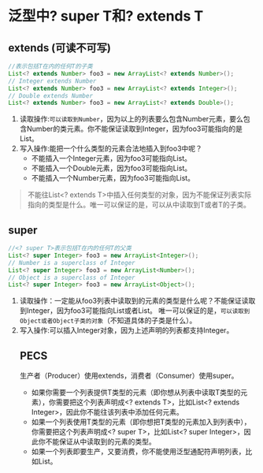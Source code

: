 # 泛型中? super T和? extends T
## extends (可读不可写)
```java
//表示包括T在内的任何T的子类
List<? extends Number> foo3 = new ArrayList<? extends Number>();
// Integer extends Number
List<? extends Number> foo3 = new ArrayList<? extends Integer>();
// Double extends Number
List<? extends Number> foo3 = new ArrayList<? extends Double>();
```
1. 读取操作:`可以读取到Number`，因为以上的列表要么包含Number元素，要么包含Number的类元素。你不能保证读取到Integer，因为foo3可能指向的是List<Double>。
2. 写入操作:能把一个什么类型的元素合法地插入到foo3中呢？ 
    - 不能插入一个Integer元素，因为foo3可能指向List<Double>。
    - 不能插入一个Double元素，因为foo3可能指向List<Integer>。
    - 不能插入一个Number元素，因为foo3可能指向List<Integer>。
>不能往List<? extends T>中插入任何类型的对象，因为不能保证列表实际指向的类型是什么。唯一可以保证的是，可以从中读取到T或者T的子类。

## super
```java
//<? super T>表示包括T在内的任何T的父类
List<? super Integer> foo3 = new ArrayList<Integer>();
// Number is a superclass of Integer
List<? super Integer> foo3 = new ArrayList<Number>();
// Object is a superclass of Integer
List<? super Integer> foo3 = new ArrayList<Object>();
```
1. 读取操作：一定能从foo3列表中读取到的元素的类型是什么呢？不能保证读取到Integer，因为foo3可能指向List<Number>或者List<Object>。
唯一可以保证的是，`可以读取到Object或者Object子类的对象`（不知道具体的子类是什么）。
2. 写入操作:可以插入Integer对象，因为上述声明的列表都支持Integer。 

## PECS
生产者（Producer）使用extends，消费者（Consumer）使用super。
- 如果你需要一个列表提供T类型的元素（即你想从列表中读取T类型的元素），你需要把这个列表声明成<? extends T>，比如List<? extends Integer>，因此你不能往该列表中添加任何元素。
- 如果一个列表使用T类型的元素（即你想把T类型的元素加入到列表中），你需要把这个列表声明成<? super T>，比如List<? super Integer>，因此你不能保证从中读取到的元素的类型。
- 如果一个列表即要生产，又要消费，你不能使用泛型通配符声明列表，比如List<Integer>。
